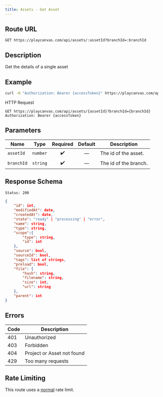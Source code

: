 ```yaml
---
title: Assets - Get Asset
---
```


## Route URL

```none
GET https://playcanvas.com/api/assets/:assetId?branchId=:branchId
```

## Description

Get the details of a single asset

## Example

```bash
curl -H "Authorization: Bearer {accessToken}" https://playcanvas.com/api/assets/{assetId}?branchId={branchId}
```

HTTP Request

```text
GET https://playcanvas.com/api/assets/{assetId}?branchId={branchId}
Authorization: Bearer {accessToken}
```

## Parameters

| Name        | Type       | Required | Default | Description           |
| ----------- | ---------- | :------: | :-----: | --------------------- |
| `assetId`   | `number`   | ✔️       | —       | The id of the asset.  |
| `branchId`  | `string`   | ✔️       | —       | The id of the branch. |

## Response Schema

```none
Status: 200
```

```json
{
    "id": int,
    "modifiedAt": date,
    "createdAt": date,
    "state": "ready" | "processing" | "error",
    "name": string,
    "type": string,
    "scope":{
        "type": string,
        "id": int
    },
    "source": bool,
    "sourceId": bool,
    "tags": list of strings,
    "preload": bool,
    "file": {
        "hash": string,
        "filename": string,
        "size": int,
        "url": string
    },
    "parent": int
}
```

## Errors

| Code | Description                |
| ---- | -------------------------- |
| 401  | Unauthorized               |
| 403  | Forbidden                  |
| 404  | Project or Asset not found |
| 429  | Too many requests          |

## Rate Limiting

This route uses a [normal][1] rate limit.

[1]: /user-manual/api#rate-limiting
